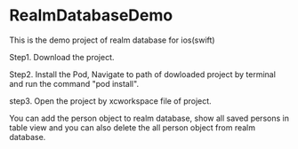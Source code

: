 # RealmDatabaseDemo
This is the demo project of realm database for ios(swift)

Step1. Download the project.

Step2. Install the Pod, Navigate to path of dowloaded project by terminal and run the command "pod install".

step3. Open the project by xcworkspace file of project.


You can add the person object to realm database, show all saved persons in table view and you can also delete the all person object from realm database.
